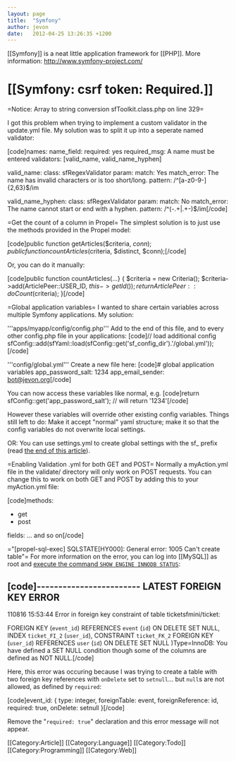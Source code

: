 ```yaml
---
layout: page
title:  "Symfony"
author: jevon
date:   2012-04-25 13:26:35 +1200
---
```


[[Symfony]] is a neat little application framework for [[PHP]]. More information: http://www.symfony-project.com/

# [[Symfony: csrf token: Required.]]

=Notice: Array to string conversion sfToolkit.class.php on line 329=

I got this problem when trying to implement a custom validator in the update.yml file. My solution was to split it up into a seperate named validator:

[code]names:
  name_field:
    required:       yes
    required_msg:   A name must be entered
    validators:     [valid_name, valid_name_hyphen]

valid_name:
  class:       sfRegexValidator
  param:
    match:       Yes
    match_error: The name has invalid characters or is too short/long.
    pattern:     /^[a-z0-9\-]{2,63}$/im

valid_name_hyphen:
  class:       sfRegexValidator
  param:
    match:       No
    match_error: The name cannot start or end with a hyphen.
    pattern:     /^(-.+|.+-)$/im[/code]

=Get the count of a column in Propel=
The simplest solution is to just use the methods provided in the Propel model:

[code]public function getArticles($criteria, $conn);
public function countArticles($criteria, $distinct, $conn);[/code]

Or, you can do it manually:

[code]public function countArticles(...} {
  $criteria = new Criteria();
  $criteria->add(ArticlePeer::USER_ID, $this->getId());
  return ArticlePeer::doCount($criteria);
}[/code]

=Global application variables=
I wanted to share certain variables across multiple Symfony applications. My solution:

'''apps/myapp/config/config.php'''
Add to the end of this file, and to every other config.php file in your applications:
[code]// load additional config
sfConfig::add(sfYaml::load(sfConfig::get('sf_config_dir').'/global.yml'));[/code]

'''config/global.yml'''
Create a new file here:
[code]# global application variables
app_password_salt:    1234
app_email_sender:     bot@jevon.org[/code]

You can now access these variables like normal, e.g.
[code]return sfConfig::get('app_password_salt');     // will return '1234'[/code]

However these variables will override other existing config variables. Things still left to do: Make it accept "normal" yaml structure; make it so that the config variables do not overwrite local settings.

OR: You can use settings.yml to create global settings with the sf_ prefix (read <a href="http://www.symfony-project.com/book/1_0/05-Configuring-Symfony#The%20sfConfig%20Class">the end of this article</a>).

=Enabling Validation .yml for both GET and POST=
Normally a myAction.yml file in the validate/ directory will only work on POST requests. You can change this to work on both GET and POST by adding this to your myAction.yml file:

[code]methods:
  - get
  - post

fields:
  ... and so on[/code]

="[propel-sql-exec] SQLSTATE[HY000]: General error: 1005 Can't create table"=
For more information on the error, you can log into [[MySQL]] as root and <a href="http://oldforum.symfony-project.org/index.php/m/88845/">execute the command `SHOW ENGINE INNODB STATUS`</a>:

[code]------------------------
LATEST FOREIGN KEY ERROR
------------------------
110816 15:53:44 Error in foreign key constraint of table ticketsfmini/ticket:

 FOREIGN KEY (`event_id`)
 REFERENCES `event` (`id`)
 ON DELETE SET NULL,
 INDEX `ticket_FI_2` (`user_id`),
 CONSTRAINT `ticket_FK_2`
 FOREIGN KEY (`user_id`)
 REFERENCES `user` (`id`)
 ON DELETE SET NULL
 )Type=InnoDB:
You have defined a SET NULL condition though some of the
columns are defined as NOT NULL.[/code]

Here, this error was occuring because I was trying to create a table with two foreign key references with `onDelete` set to `setnull`... but `null`s are not allowed, as defined by `required`:

[code]event_id: { type: integer, foreignTable: event, foreignReference: id, required: true, onDelete: setnull }[/code]

Remove the "`required: true`" declaration and this error message will not appear.

[[Category:Article]]
[[Category:Language]]
[[Category:Todo]]
[[Category:Programming]]
[[Category:Web]]